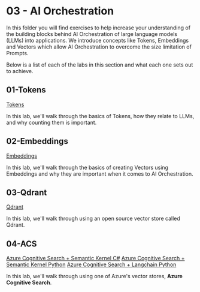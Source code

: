 # 03 - AI Orchestration

In this folder you will find exercises to help increase your understanding of the building blocks behind AI Orchestration of large language models (LLMs) into applications. We introduce concepts like Tokens, Embeddings and Vectors which allow AI Orchestration to overcome the size limitation of Prompts.

Below is a list of each of the labs in this section and what each one sets out to achieve.

## 01-Tokens

[Tokens](01-Tokens/tokens.ipynb)

In this lab, we'll walk through the basics of Tokens, how they relate to LLMs, and why counting them is important.

## 02-Embeddings

[Embeddings](02-Embeddings/embeddings.ipynb)

In this lab, we'll walk through the basics of creating Vectors using Embeddings and why they are important when it comes to AI Orchestration.

## 03-Qdrant

[Qdrant](03-Qdrant/qdrant.ipynb)

In this lab, we'll walk through using an open source vector store called Qdrant.

## 04-ACS

[Azure Cognitive Search + Semantic Kernel C#](04-ACS/acs-sk-csharp.ipynb)
[Azure Cognitive Search + Semantic Kernel Python](04-ACS/acs-sk-python.ipynb)
[Azure Cognitive Search + Langchain Python](04-ACS/acs-lc-python.ipynb)

In this lab, we'll walk through using one of Azure's vector stores, **Azure Cognitive Search**.
